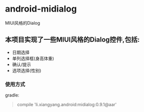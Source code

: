 # android-midialog
MIUI风格的Dialog

## 本项目实现了一些MIUI风格的Dialog控件,包括:
- 日期选择
- 单列选择框(身高体重)
- 确认/提示
- 选项选择(性别)

### 使用方式
gradle:
>    compile 'li.xiangyang.android:midialog:0.9.1@aar'
		
